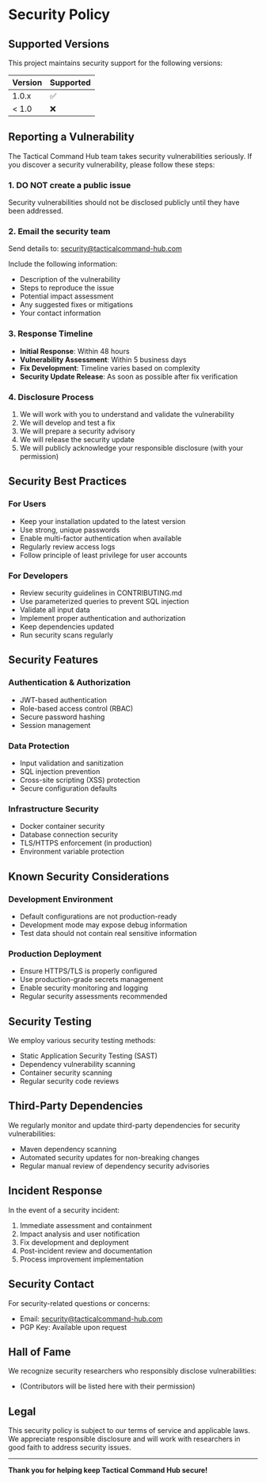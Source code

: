 # Security Policy

## Supported Versions

This project maintains security support for the following versions:

| Version | Supported          |
| ------- | ------------------ |
| 1.0.x   | :white_check_mark: |
| < 1.0   | :x:                |

## Reporting a Vulnerability

The Tactical Command Hub team takes security vulnerabilities seriously. If you discover a security vulnerability, please follow these steps:

### 1. **DO NOT** create a public issue
Security vulnerabilities should not be disclosed publicly until they have been addressed.

### 2. Email the security team
Send details to: [security@tacticalcommand-hub.com](mailto:security@tacticalcommand-hub.com)

Include the following information:
- Description of the vulnerability
- Steps to reproduce the issue
- Potential impact assessment
- Any suggested fixes or mitigations
- Your contact information

### 3. Response Timeline
- **Initial Response**: Within 48 hours
- **Vulnerability Assessment**: Within 5 business days
- **Fix Development**: Timeline varies based on complexity
- **Security Update Release**: As soon as possible after fix verification

### 4. Disclosure Process
1. We will work with you to understand and validate the vulnerability
2. We will develop and test a fix
3. We will prepare a security advisory
4. We will release the security update
5. We will publicly acknowledge your responsible disclosure (with your permission)

## Security Best Practices

### For Users
- Keep your installation updated to the latest version
- Use strong, unique passwords
- Enable multi-factor authentication when available
- Regularly review access logs
- Follow principle of least privilege for user accounts

### For Developers
- Review security guidelines in CONTRIBUTING.md
- Use parameterized queries to prevent SQL injection
- Validate all input data
- Implement proper authentication and authorization
- Keep dependencies updated
- Run security scans regularly

## Security Features

### Authentication & Authorization
- JWT-based authentication
- Role-based access control (RBAC)
- Secure password hashing
- Session management

### Data Protection
- Input validation and sanitization
- SQL injection prevention
- Cross-site scripting (XSS) protection
- Secure configuration defaults

### Infrastructure Security
- Docker container security
- Database connection security
- TLS/HTTPS enforcement (in production)
- Environment variable protection

## Known Security Considerations

### Development Environment
- Default configurations are not production-ready
- Development mode may expose debug information
- Test data should not contain real sensitive information

### Production Deployment
- Ensure HTTPS/TLS is properly configured
- Use production-grade secrets management
- Enable security monitoring and logging
- Regular security assessments recommended

## Security Testing

We employ various security testing methods:
- Static Application Security Testing (SAST)
- Dependency vulnerability scanning
- Container security scanning
- Regular security code reviews

## Third-Party Dependencies

We regularly monitor and update third-party dependencies for security vulnerabilities:
- Maven dependency scanning
- Automated security updates for non-breaking changes
- Regular manual review of dependency security advisories

## Incident Response

In the event of a security incident:
1. Immediate assessment and containment
2. Impact analysis and user notification
3. Fix development and deployment
4. Post-incident review and documentation
5. Process improvement implementation

## Security Contact

For security-related questions or concerns:
- Email: security@tacticalcommand-hub.com
- PGP Key: Available upon request

## Hall of Fame

We recognize security researchers who responsibly disclose vulnerabilities:
- (Contributors will be listed here with their permission)

## Legal

This security policy is subject to our terms of service and applicable laws. We appreciate responsible disclosure and will work with researchers in good faith to address security issues.

---

**Thank you for helping keep Tactical Command Hub secure!**
